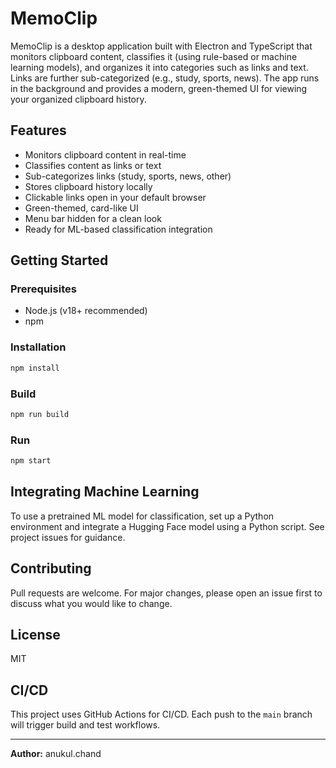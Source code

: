# MemoClip

MemoClip is a desktop application built with Electron and TypeScript that monitors clipboard content, classifies it (using rule-based or machine learning models), and organizes it into categories such as links and text. Links are further sub-categorized (e.g., study, sports, news). The app runs in the background and provides a modern, green-themed UI for viewing your organized clipboard history.

## Features
- Monitors clipboard content in real-time
- Classifies content as links or text
- Sub-categorizes links (study, sports, news, other)
- Stores clipboard history locally
- Clickable links open in your default browser
- Green-themed, card-like UI
- Menu bar hidden for a clean look
- Ready for ML-based classification integration

## Getting Started

### Prerequisites
- Node.js (v18+ recommended)
- npm

### Installation
```sh
npm install
```

### Build
```sh
npm run build
```

### Run
```sh
npm start
```

## Integrating Machine Learning
To use a pretrained ML model for classification, set up a Python environment and integrate a Hugging Face model using a Python script. See project issues for guidance.

## Contributing
Pull requests are welcome. For major changes, please open an issue first to discuss what you would like to change.

## License
MIT

## CI/CD
This project uses GitHub Actions for CI/CD. Each push to the `main` branch will trigger build and test workflows.

---

**Author:** anukul.chand
